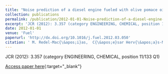```yaml
---
title: "Noise prediction of a diesel engine fueled with olive pomace oil methyl ester blended with diesel fuel"
collection: publications
permalink: /publication/2012-01-01-Noise-prediction-of-a-diesel-engine-fueled-with-olive-pomace-oil-methyl-ester-blended-with-diesel-fuel
excerpt: 'JCR (2012): 3.357 (category ENGINEERING, CHEMICAL, position 11/133 Q1)'
date: 2012-01-01
venue: 'Fuel'
paperurl: 'http://dx.doi.org/10.1016/j.fuel.2012.03.050'
citation: ' M. Redel-Mac{\&apos;i}as,  C{\&apos;e}sar Herv{\&apos;a}s-Mart{\&apos;i}nez,  S. Pinzi,  Pedro Guti{\&apos;e}rrez,  A. Cubero-Atienza,  M. Dorado, &quot;Noise prediction of a diesel engine fueled with olive pomace oil methyl ester blended with diesel fuel.&quot; Fuel, 2012.'
---
```

JCR (2012): 3.357 (category ENGINEERING, CHEMICAL, position 11/133 Q1)

[Access paper here](http://dx.doi.org/10.1016/j.fuel.2012.03.050){:target="_blank"}
